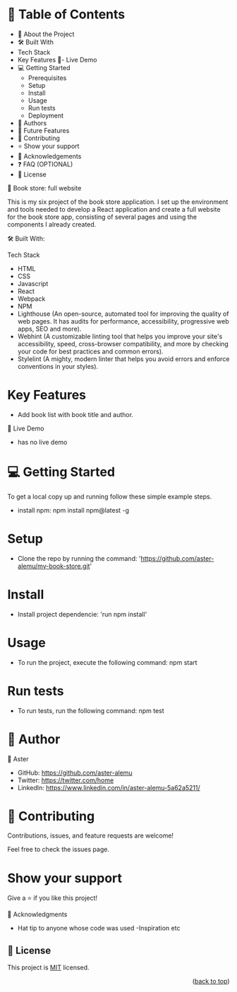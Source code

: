 
# 📗 Table of Contents
 - 📖 About the Project
  - 🛠 Built With
   - Tech Stack
   - Key Features
🚀- Live Demo
- 💻 Getting Started
  - Prerequisites
  - Setup
  - Install
  - Usage
  - Run tests
  - Deployment
- 👥 Authors
- 🔭 Future Features
- 🤝 Contributing
- ⭐️ Show your support
- 🙏 Acknowledgements
- ❓ FAQ (OPTIONAL)
- 📝 License

📖 Book store: full website

This is my six project of the book store application. I set up the environment and tools needed to develop a React application and create a full website for the book store app, consisting of several pages and using the components I already created.

🛠 Built With: 

Tech Stack

  - HTML
  - CSS
  - Javascript
  - React
  - Webpack
  - NPM
  - Lighthouse (An open-source, automated tool for improving the quality of web pages. It has audits for performance, accessibility, progressive web apps, SEO and more).
  - Webhint (A customizable linting tool that helps you improve your site's accessibility, speed, cross-browser compatibility, and more by checking your code for best practices and common errors).
  - Stylelint (A mighty, modern linter that helps you avoid errors and enforce conventions in your styles).

# Key Features

  - Add book list with book title and author.

🚀 Live Demo

  - has no live demo

# 💻 Getting Started

To get a local copy up and running follow these simple example steps.
- install npm: npm install npm@latest -g

# Setup

-  Clone the repo by running the command: 'https://github.com/aster-alemu/my-book-store.git'

# Install

- Install project dependencie: 'run npm install'

# Usage

  - To run the project, execute the following command: npm start

# Run tests
  - To run tests, run the following command: npm test

# 👥 Author

👤 Aster
- GitHub: https://github.com/aster-alemu
- Twitter: https://twitter.com/home
- LinkedIn: https://www.linkedin.com/in/aster-alemu-5a62a5211/

# 🤝 Contributing
Contributions, issues, and feature requests are welcome!

Feel free to check the issues page.

# Show your support
Give a ⭐️ if you like this project!

🙏 Acknowledgments

- Hat tip to anyone whose code was used
-Inspiration etc


## 📝 License <a name="license"></a>

This project is [MIT](./LICENSE) licensed.

<p align="right">(<a href="#readme-top">back to top</a>)</p>